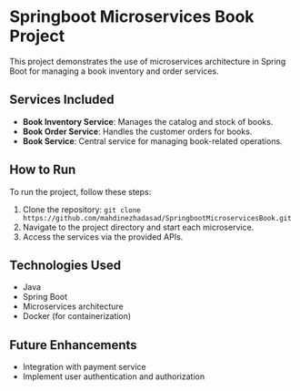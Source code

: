 # Springboot Microservices Book Project

This project demonstrates the use of microservices architecture in Spring Boot for managing a book inventory and order services.

## Services Included

- **Book Inventory Service**: Manages the catalog and stock of books.
- **Book Order Service**: Handles the customer orders for books.
- **Book Service**: Central service for managing book-related operations.

## How to Run

To run the project, follow these steps:

1. Clone the repository: `git clone https://github.com/mahdinezhadasad/SpringbootMicroservicesBook.git`
2. Navigate to the project directory and start each microservice.
3. Access the services via the provided APIs.

## Technologies Used

- Java
- Spring Boot
- Microservices architecture
- Docker (for containerization)

## Future Enhancements

- Integration with payment service
- Implement user authentication and authorization

